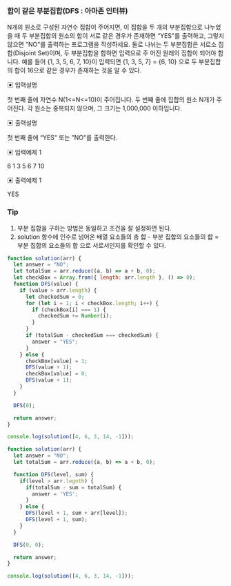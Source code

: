 ### 합이 같은 부분집합(DFS : 아마존 인터뷰)

N개의 원소로 구성된 자연수 집합이 주어지면, 이 집합을 두 개의 부분집합으로 나누었을 때
두 부분집합의 원소의 합이 서로 같은 경우가 존재하면 “YES"를 출력하고, 그렇지 않으면
”NO"를 출력하는 프로그램을 작성하세요.
둘로 나뉘는 두 부분집합은 서로소 집합(Disjoint Set)이며, 두 부분집합을 합하면 입력으로 주
어진 원래의 집합이 되어야 합니다.
예를 들어 {1, 3, 5, 6, 7, 10}이 입력되면 {1, 3, 5, 7} = {6, 10} 으로 두 부분집합의 합이
16으로 같은 경우가 존재하는 것을 알 수 있다.

▣ 입력설명

첫 번째 줄에 자연수 N(1<=N<=10)이 주어집니다.
두 번째 줄에 집합의 원소 N개가 주어진다. 각 원소는 중복되지 않으며, 그 크기는 1,000,000
이하입니다.

▣ 출력설명

첫 번째 줄에 “YES" 또는 ”NO"를 출력한다.

▣ 입력예제 1

6
1 3 5 6 7 10

▣ 출력예제 1

YES

### Tip

1. 부분 집합을 구하는 방법은 동일하고 조건을 잘 설정하면 된다.
2. solution 함수에 인수로 넘어온 배열 요소들의 총 합 - 부분 집합의 요소들의 합 = 부분 집합의 요소들의 합 으로 서로서인지를 확인할 수 있다.

```javascript
function solution(arr) {
  let answer = "NO";
  let totalSum = arr.reduce((a, b) => a + b, 0);
  let checkBox = Array.from({ length: arr.length }, () => 0);
  function DFS(value) {
    if (value > arr.length) {
      let checkedSum = 0;
      for (let i = 1; i < checkBox.length; i++) {
        if (checkBox[i] === 1) {
          checkedSum += Number(i);
        }
      }
      if (totalSum - checkedSum === checkedSum) {
        answer = "YES";
      }
    } else {
      checkBox[value] = 1;
      DFS(value + 1);
      checkBox[value] = 0;
      DFS(value + 1);
    }
  }

  DFS(0);

  return answer;
}

console.log(solution([4, 6, 3, 14, -1]));
```

```javascript
function solution(arr) {
  let answer = "NO";
  let totalSum = arr.reduce((a, b) => a + b, 0);

  function DFS(level, sum) {
    if(level > arr.legnth) {
      if(totalSum - sum = totalSum) {
        answer = 'YES';
      }
    } else {
      DFS(level + 1, sum + arr[level]);
      DFS(level + 1, sum);
    }
  }

  DFS(0, 0);

  return answer;
}

console.log(solution([4, 6, 3, 14, -1]));
```
